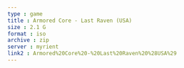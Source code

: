 ```yaml
---
type : game
title : Armored Core - Last Raven (USA)
size : 2.1 G
format : iso
archive : zip
server : myrient
link2 : Armored%20Core%20-%20Last%20Raven%20%28USA%29
---
```

